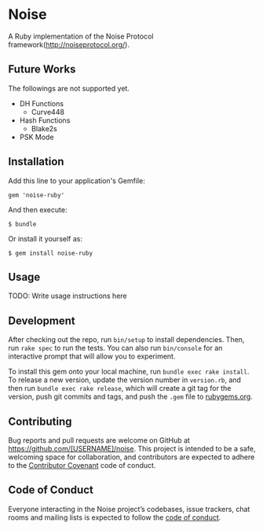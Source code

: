 # Noise

A Ruby implementation of the Noise Protocol framework(http://noiseprotocol.org/).

## Future Works

The followings are not supported yet.

- DH Functions
  - Curve448
- Hash Functions
  - Blake2s
- PSK Mode

## Installation

Add this line to your application's Gemfile:

```
gem 'noise-ruby'
```

And then execute:

    $ bundle

Or install it yourself as:

    $ gem install noise-ruby

## Usage

TODO: Write usage instructions here

## Development

After checking out the repo, run `bin/setup` to install dependencies. Then, run `rake spec` to run the tests. You can also run `bin/console` for an interactive prompt that will allow you to experiment.

To install this gem onto your local machine, run `bundle exec rake install`. To release a new version, update the version number in `version.rb`, and then run `bundle exec rake release`, which will create a git tag for the version, push git commits and tags, and push the `.gem` file to [rubygems.org](https://rubygems.org).

## Contributing

Bug reports and pull requests are welcome on GitHub at https://github.com/[USERNAME]/noise. This project is intended to be a safe, welcoming space for collaboration, and contributors are expected to adhere to the [Contributor Covenant](http://contributor-covenant.org) code of conduct.

## Code of Conduct

Everyone interacting in the Noise project’s codebases, issue trackers, chat rooms and mailing lists is expected to follow the [code of conduct](https://github.com/[USERNAME]/noise/blob/master/CODE_OF_CONDUCT.md).

